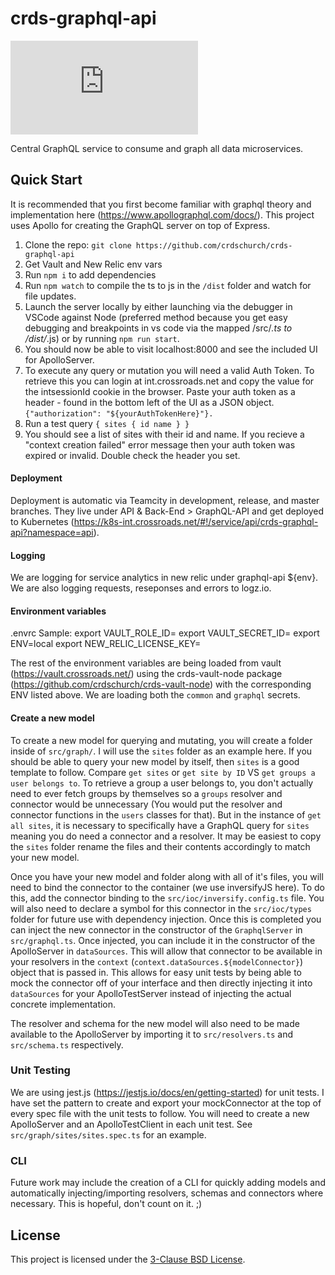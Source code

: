 # crds-graphql-api

[![Teamcity Status](<https://ci.crossroads.net/viewLog.html?buildId=67929&buildTypeId=Api_GraphQLApi_Build_2Development)/statusIcon.svg>)](https://ci.crossroads.net/viewLog.html?buildId=67929&buildTypeId=Api_GraphQLApi_Build_2Development)

Central GraphQL service to consume and graph all data microservices. 

## Quick Start
It is recommended that you first become familiar with graphql theory and implementation here (https://www.apollographql.com/docs/). This project uses Apollo for creating the GraphQL server on top of Express. 

1. Clone the repo: `git clone https://github.com/crdschurch/crds-graphql-api`
2. Get Vault and New Relic env vars
3. Run `npm i` to add dependencies
4. Run `npm watch` to compile the ts to js in the `/dist` folder and watch for file updates.
5. Launch the server locally by either launching via the debugger in VSCode against Node (preferred method because you get easy debugging and breakpoints in vs         code via the mapped /src/*.ts to /dist/*.js) or by running `npm run start`.
6. You should now be able to visit localhost:8000 and see the included UI for ApolloServer. 
7. To execute any query or mutation you will need a valid Auth Token. To retrieve this you can login at int.crossroads.net and copy the value for the intsessionId      cookie in the browser. Paste your auth token as a header - found in the bottom left of the UI as a JSON object. `{"authorization": "${yourAuthTokenHere}"}. `
8. Run a test query `{
                     sites {
                        id
                        name
                        }
                    }`
9. You should see a list of sites with their id and name. If you recieve a "context creation failed" error message then your auth token was expired or invalid.         Double check the header you set.

#### Deployment
Deployment is automatic via Teamcity in development, release, and master branches. They live under API & Back-End > GraphQL-API and get deployed to Kubernetes (https://k8s-int.crossroads.net/#!/service/api/crds-graphql-api?namespace=api).

#### Logging
We are logging for service analytics in new relic under graphql-api ${env}.
We are also logging requests, reseponses and errors to logz.io. 

#### Environment variables
.envrc Sample: 
export VAULT_ROLE_ID=
export VAULT_SECRET_ID=
export ENV=local
export NEW_RELIC_LICENSE_KEY=

The rest of the environment variables are being loaded from vault (https://vault.crossroads.net/) using the crds-vault-node package (https://github.com/crdschurch/crds-vault-node) with the corresponding ENV listed above. We are loading both the `common` and `graphql` secrets.

#### Create a new model
To create a new model for querying and mutating, you will create a folder inside of `src/graph/`. I will use the `sites` folder as an example here. If you should be able to query your new model by itself, then `sites` is a good template to follow. Compare `get sites` or `get site by ID` VS `get groups a user belongs to`. To retrieve a group a user belongs to, you don't actually need to ever fetch groups by themselves so a `groups` resolver and connector would be unnecessary (You would put the resolver and connector functions in the `users` classes for that). But in the instance of `get all sites`, it is necessary to specifically have a GraphQL query for `sites` meaning you do need a connector and a resolver. It may be easiest to copy the `sites` folder rename the files and their contents accordingly to match your new model. 

Once you have your new model and folder along with all of it's files, you will need to bind the connector to the container (we use inversifyJS here). To do this, add the connector binding to the `src/ioc/inversify.config.ts` file. You will also need to declare a symbol for this connector in the `src/ioc/types` folder for future use with dependency injection. Once this is completed you can inject the new connector in the constructor of the `GraphqlServer` in `src/graphql.ts`. Once injected, you can include it in the constructor of the ApolloServer in `dataSources`. This will allow that connector to be available in your resolvers in the `context` (`context.dataSources.${modelConnector}`) object that is passed in. This allows for easy unit tests by being able to mock the connector off of your interface and then directly injecting it into `dataSources` for your ApolloTestServer instead of injecting the actual concrete implementation. 

The resolver and schema for the new model will also need to be made available to the ApolloServer by importing it to `src/resolvers.ts` and `src/schema.ts` respectively.

### Unit Testing
We are using jest.js (https://jestjs.io/docs/en/getting-started) for unit tests. I have set the pattern to create and export your mockConnector at the top of every spec file with the unit tests to follow. You will need to create a new ApolloServer and an ApolloTestClient in each unit test. See `src/graph/sites/sites.spec.ts` for an example. 

### CLI
Future work may include the creation of a CLI for quickly adding models and automatically injecting/importing resolvers, schemas and connectors where necessary. This is hopeful, don't count on it. ;)

## License

This project is licensed under the [3-Clause BSD License](https://opensource.org/licenses/BSD-3-Clause).

